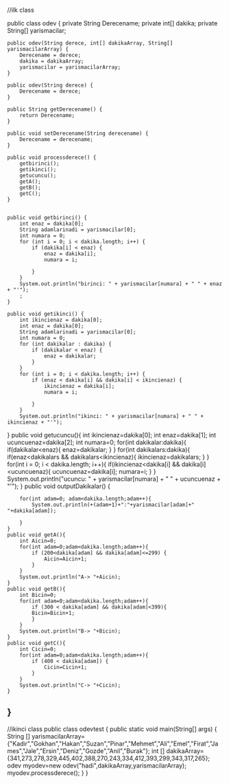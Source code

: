 //ilk class

public class odev {
    private String Derecename;
    private int[] dakika;
    private String[] yarismacilar;

    public odev(String derece, int[] dakikaArray, String[] yarismacilarArray) {
        Derecename = derece;
        dakika = dakikaArray;
        yarismacilar = yarismacilarArray;
    }

    public odev(String derece) {
        Derecename = derece;
    }

    public String getDerecename() {
        return Derecename;
    }

    public void setDerecename(String derecename) {
        Derecename = derecename;
    }

    public void processderece() {
        getbirinci();
        getikinci();
        getucuncu();
        getA();
        getB();
        getC();
    }


    public void getbirinci() {
        int enaz = dakika[0];
        String adamlarinadi = yarismacilar[0];
        int numara = 0;
        for (int i = 0; i < dakika.length; i++) {
            if (dakika[i] < enaz) {
                enaz = dakika[i];
                numara = i;

            }
        }
        System.out.println("birinci: " + yarismacilar[numara] + " " + enaz + "'");
        ;
    }

    public void getikinci() {
        int ikincienaz = dakika[0];
        int enaz = dakika[0];
        String adamlarinadi = yarismacilar[0];
        int numara = 0;
        for (int dakikalar : dakika) {
            if (dakikalar < enaz) {
                enaz = dakikalar;
            }
        }
        for (int i = 0; i < dakika.length; i++) {
            if (enaz < dakika[i] && dakika[i] < ikincienaz) {
                ikincienaz = dakika[i];
                numara = i;

            }
        }
        System.out.println("ikinci: " + yarismacilar[numara] + " " + ikincienaz + "'");

}
public void getucuncu(){
    int ikincienaz=dakika[0];
    int enaz=dakika[1];
    int ucuncuenaz=dakika[2];
    int numara=0;
    for(int dakikalar:dakika){
        if(dakikalar<enaz){
            enaz=dakikalar;
        }
    }
    for(int dakikalars:dakika){
        if(enaz<dakikalars && dakikalars<ikincienaz){
            ikincienaz=dakikalars;
        }
    }
    for(int i = 0; i < dakika.length; i++){
        if(ikincienaz<dakika[i] && dakika[i]<ucuncuenaz){
            ucuncuenaz=dakika[i];
            numara=i;
        }
    }
    System.out.println("ucuncu: " + yarismacilar[numara] + " " + ucuncuenaz + "'");
}
    public void outputDakikalar() {

        for(int adam=0; adam<dakika.length;adam++){
            System.out.println(+(adam+1)+":"+yarismacilar[adam]+" "+dakika[adam]);

        }
    }
    public void getA(){
        int Aicin=0;
        for(int adam=0;adam<dakika.length;adam++){
            if (200<dakika[adam] && dakika[adam]<=299) {
                Aicin=Aicin+1;
            }
        }
        System.out.println("A-> "+Aicin);
    }
    public void getB(){
        int Bicin=0;
        for(int adam=0;adam<dakika.length;adam++){
            if (300 < dakika[adam] && dakika[adam]<399){
            Bicin=Bicin+1;
            }
        }
        System.out.println("B-> "+Bicin);
    }
    public void getC(){
        int Cicin=0;
        for(int adam=0;adam<dakika.length;adam++){
            if (400 < dakika[adam]) {
                Cicin=Cicin+1;
            }
        }
        System.out.println("C-> "+Cicin);
    }


}
----------------------------------------------------------------------------------------------------
//ikinci class
public class odevtest {
    public static void main(String[] args) {
        String [] yarismacilarArray={"Kadir","Gokhan","Hakan","Suzan","Pinar","Mehmet","Ali","Emel","Firat","James","Jale","Ersin","Deniz","Gozde","Anil","Burak"};
        int [] dakikaArray={341,273,278,329,445,402,388,270,243,334,412,393,299,343,317,265};
    odev myodev=new odev("hadi",dakikaArray,yarismacilarArray);
        myodev.processderece();
    }
}
